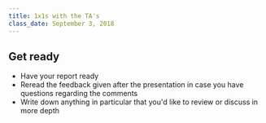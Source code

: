```yaml
---
title: 1x1s with the TA's
class_date: September 3, 2018
---
```


Get ready
------------
- Have your report ready
- Reread the feedback given after the presentation in case you have questions regarding the comments
- Write down anything in particular that you'd like to review or discuss in more depth
